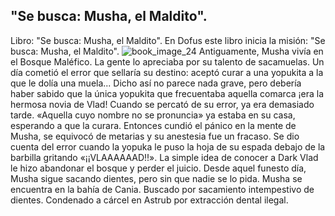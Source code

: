 ## "Se busca: Musha, el Maldito".
Libro: "Se busca: Musha, el Maldito".
En Dofus este libro inicia la misión: "Se busca: Musha, el Maldito".
![book_image_24](https://media.discordapp.net/attachments/1105643336989159555/1105648116054626375/24.jpg)
Antiguamente, Musha vivía en el Bosque Maléfico. La gente lo apreciaba por su talento de sacamuelas. Un día cometió el error que sellaría su destino: aceptó curar a una yopukita a la que le dolía una muela... Dicho así no parece nada grave, pero debería haber sabido que la única yopukita que frecuentaba aquella comarca ¡era la hermosa novia de Vlad! Cuando se percató de su error, ya era demasiado tarde. «Aquella cuyo nombre no se pronuncia» ya estaba en su casa, esperando a que la curara. Entonces cundió el pánico en la mente de Musha, se equivocó de metarias y su anestesia fue un fracaso. Se dio cuenta del error cuando la yopuka le puso la hoja de su espada debajo de la barbilla gritando «¡¡VLAAAAAAD!!». La simple idea de conocer a Dark Vlad le hizo abandonar el bosque y perder el juicio. Desde aquel funesto día, Musha sigue sacando dientes, pero sin que nadie se lo pida.
Musha se encuentra en la bahía de Cania.
Buscado por sacamiento intempestivo de dientes.
Condenado a cárcel en Astrub por extracción dental ilegal.